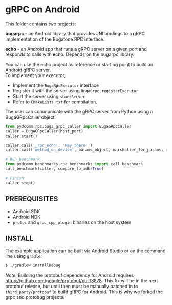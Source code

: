 gRPC on Android
===============

This folder contains two projects:

**bugarpc** - an Android library that provides JNI bindings to a gRPC implementation
of the Bugatone RPC interface. 

**echo** - an Android app that runs a gRPC server on a given port and responds to
calls with echo. Depends on the bugarpc library.


You can use the echo project as reference or starting point to build an Android gRPC server.\
To implement your executor, 
- Implement the `BugaRpcExecutor` interface
- Register it with the server using `BugaGrpc.registerExecutor`
- Start the server using `startServer`
- Refer to `CMakeLists.txt` for compilation.


The user can communicate with the gRPC server from Python using a BugaGRpcCaller object:
```python
from pydcomm.rpc.buga_grpc_caller import BugaGRpcCaller
caller = BugaGRpcCaller(host_port)
caller.start()

caller.call('_rpc_echo', 'Hey there!')
caller.call('method_on_device', params_object, marshaller_for_params, unmarshaller_for_return_value)

# Run benchmark
from pydcomm.benchmarks.rpc_benchmarks import call_benchmark
call_benchmark(caller, compare_to_adb=True)

# Finish
caller.stop()
```


PREREQUISITES
-------------

- Android SDK
- Android NDK
- `protoc` and `grpc_cpp_plugin` binaries on the host system


INSTALL
-------

The example application can be built via Android Studio or on the command line
using `gradle`:

```sh
$ ./gradlew installDebug
```


_Note:_ Building the protobuf dependency for Android requires
https://github.com/google/protobuf/pull/3878. This fix will be in the next
protobuf release, but until then must be manually patched in to
`third_party/protobuf` to build gRPC for Android. This is why we forked the
grpc and protobug projects.
